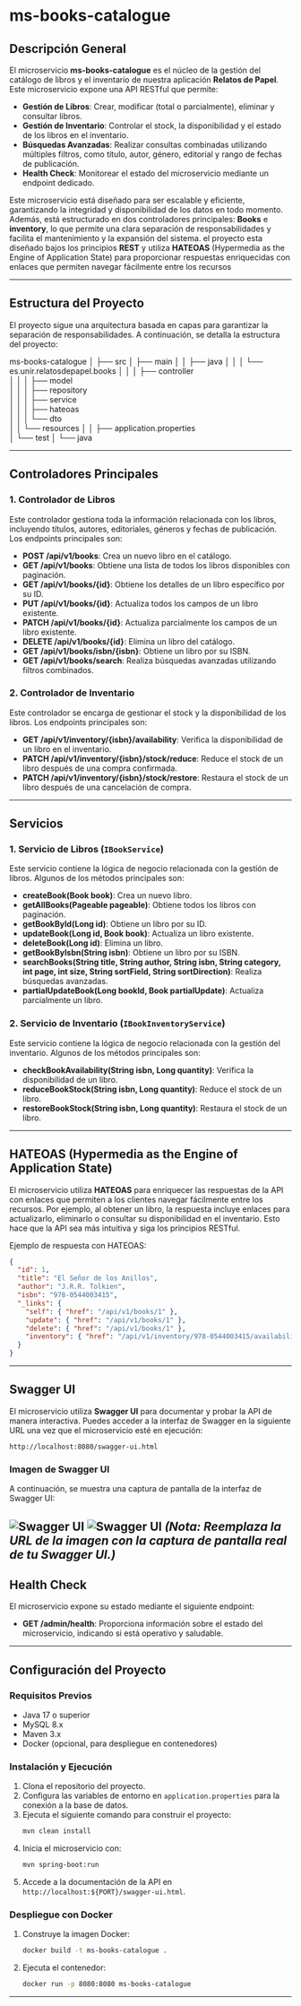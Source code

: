 # **ms-books-catalogue**

## **Descripción General**
El microservicio **ms-books-catalogue** es el núcleo de la gestión del catálogo de libros y el inventario de nuestra aplicación **Relatos de Papel**. Este microservicio expone una API RESTful que permite:

- **Gestión de Libros**: Crear, modificar (total o parcialmente), eliminar y consultar libros.
- **Gestión de Inventario**: Controlar el stock, la disponibilidad y el estado de los libros en el inventario.
- **Búsquedas Avanzadas**: Realizar consultas combinadas utilizando múltiples filtros, como título, autor, género, editorial y rango de fechas de publicación.
- **Health Check**: Monitorear el estado del microservicio mediante un endpoint dedicado.

Este microservicio está diseñado para ser escalable y eficiente, garantizando la integridad y disponibilidad de los datos en todo momento. Además, está estructurado en dos controladores principales: **Books** e **inventory**, lo que permite una clara separación de responsabilidades y facilita el mantenimiento y la expansión del sistema.
el proyecto esta diseñado bajos  los principios **REST** y utiliza **HATEOAS** (Hypermedia as the Engine of Application State) para proporcionar respuestas enriquecidas con enlaces que permiten navegar fácilmente entre los recursos

---

## **Estructura del Proyecto**
El proyecto sigue una arquitectura basada en capas para garantizar la separación de responsabilidades. A continuación, se detalla la estructura del proyecto:

ms-books-catalogue
│
├── src
│   ├── main
│   │   ├── java
│   │   │   └── es.unir.relatosdepapel.books
│   │   │       ├── controller       
│   │   │       ├── model           
│   │   │       ├── repository       
│   │   │       ├── service         
│   │   │       ├── hateoas         
│   │   │       └── dto              
│   │   └── resources
│   │       ├── application.properties          
│   └── test
│       └── java


---

## **Controladores Principales**
### **1. Controlador de Libros**
Este controlador gestiona toda la información relacionada con los libros, incluyendo títulos, autores, editoriales, géneros y fechas de publicación. Los endpoints principales son:

- **POST /api/v1/books**: Crea un nuevo libro en el catálogo.
- **GET /api/v1/books**: Obtiene una lista de todos los libros disponibles con paginación.
- **GET /api/v1/books/{id}**: Obtiene los detalles de un libro específico por su ID.
- **PUT /api/v1/books/{id}**: Actualiza todos los campos de un libro existente.
- **PATCH /api/v1/books/{id}**: Actualiza parcialmente los campos de un libro existente.
- **DELETE /api/v1/books/{id}**: Elimina un libro del catálogo.
- **GET /api/v1/books/isbn/{isbn}**: Obtiene un libro por su ISBN.
- **GET /api/v1/books/search**: Realiza búsquedas avanzadas utilizando filtros combinados.

### **2. Controlador de Inventario**
Este controlador se encarga de gestionar el stock y la disponibilidad de los libros. Los endpoints principales son:

- **GET /api/v1/inventory/{isbn}/availability**: Verifica la disponibilidad de un libro en el inventario.
- **PATCH /api/v1/inventory/{isbn}/stock/reduce**: Reduce el stock de un libro después de una compra confirmada.
- **PATCH /api/v1/inventory/{isbn}/stock/restore**: Restaura el stock de un libro después de una cancelación de compra.

---

## **Servicios**
### **1. Servicio de Libros (`IBookService`)**
Este servicio contiene la lógica de negocio relacionada con la gestión de libros. Algunos de los métodos principales son:

- **createBook(Book book)**: Crea un nuevo libro.
- **getAllBooks(Pageable pageable)**: Obtiene todos los libros con paginación.
- **getBookById(Long id)**: Obtiene un libro por su ID.
- **updateBook(Long id, Book book)**: Actualiza un libro existente.
- **deleteBook(Long id)**: Elimina un libro.
- **getBookByIsbn(String isbn)**: Obtiene un libro por su ISBN.
- **searchBooks(String title, String author, String isbn, String category, int page, int size, String sortField, String sortDirection)**: Realiza búsquedas avanzadas.
- **partialUpdateBook(Long bookId, Book partialUpdate)**: Actualiza parcialmente un libro.

### **2. Servicio de Inventario (`IBookInventoryService`)**
Este servicio contiene la lógica de negocio relacionada con la gestión del inventario. Algunos de los métodos principales son:

- **checkBookAvailability(String isbn, Long quantity)**: Verifica la disponibilidad de un libro.
- **reduceBookStock(String isbn, Long quantity)**: Reduce el stock de un libro.
- **restoreBookStock(String isbn, Long quantity)**: Restaura el stock de un libro.

---

## **HATEOAS (Hypermedia as the Engine of Application State)**
El microservicio utiliza **HATEOAS** para enriquecer las respuestas de la API con enlaces que permiten a los clientes navegar fácilmente entre los recursos. Por ejemplo, al obtener un libro, la respuesta incluye enlaces para actualizarlo, eliminarlo o consultar su disponibilidad en el inventario. Esto hace que la API sea más intuitiva y siga los principios RESTful.

Ejemplo de respuesta con HATEOAS:
```json
{
  "id": 1,
  "title": "El Señor de los Anillos",
  "author": "J.R.R. Tolkien",
  "isbn": "978-0544003415",
  "_links": {
    "self": { "href": "/api/v1/books/1" },
    "update": { "href": "/api/v1/books/1" },
    "delete": { "href": "/api/v1/books/1" },
    "inventory": { "href": "/api/v1/inventory/978-0544003415/availability" }
  }
}
```
---

## **Swagger UI**
El microservicio utiliza **Swagger UI** para documentar y probar la API de manera interactiva. Puedes acceder a la interfaz de Swagger en la siguiente URL una vez que el microservicio esté en ejecución:

```
http://localhost:8080/swagger-ui.html
```

### **Imagen de Swagger UI**
A continuación, se muestra una captura de pantalla de la interfaz de Swagger UI:

![Swagger UI](src/main/resources/static/swaggerone.png)
![Swagger UI](src/main/resources/static/swagger2.png)
*(Nota: Reemplaza la URL de la imagen con la captura de pantalla real de tu Swagger UI.)*
---

## **Health Check**
El microservicio expone su estado mediante el siguiente endpoint:
- **GET /admin/health**: Proporciona información sobre el estado del microservicio, indicando si está operativo y saludable.

---

## **Configuración del Proyecto**
### **Requisitos Previos**
- Java 17 o superior
- MySQL 8.x
- Maven 3.x
- Docker (opcional, para despliegue en contenedores)

### **Instalación y Ejecución**
1. Clona el repositorio del proyecto.
2. Configura las variables de entorno en `application.properties` para la conexión a la base de datos.
3. Ejecuta el siguiente comando para construir el proyecto:
   ```bash
   mvn clean install
   ```
4. Inicia el microservicio con:
   ```bash
   mvn spring-boot:run
   ```
5. Accede a la documentación de la API en `http://localhost:${PORT}/swagger-ui.html`.

### **Despliegue con Docker**
1. Construye la imagen Docker:
   ```bash
   docker build -t ms-books-catalogue .
   ```
2. Ejecuta el contenedor:
   ```bash
   docker run -p 8080:8080 ms-books-catalogue
   ```

---


